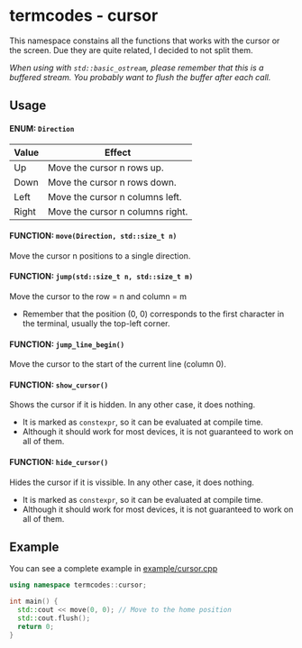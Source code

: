 # termcodes - cursor
This namespace constains all the functions that works with the cursor or the screen. Due they are quite related, I decided to not split them.

*When using with `std::basic_ostream`, please remember
that this is a buffered stream. You probably want to
flush the buffer after each call.*

## Usage
#### ENUM: `Direction`
|Value|Effect|
|---|---|
|Up|Move the cursor n rows up.|
|Down|Move the cursor n rows down.|
|Left|Move the cursor n columns left.|
|Right|Move the cursor n columns right.|

#### FUNCTION: `move(Direction, std::size_t n)`
Move the cursor n positions to a single direction.

#### FUNCTION: `jump(std::size_t n, std::size_t m)`
Move the cursor to the row = n and column = m
- Remember that the position (0, 0) corresponds to the first character in the terminal, usually the top-left corner.

#### FUNCTION: `jump_line_begin()`
Move the cursor to the start of the current line (column 0).

#### FUNCTION: `show_cursor()`
Shows the cursor if it is hidden. In any other case, it does nothing.
- It is marked as `constexpr`, so it can be evaluated at compile time.
- Although it should work for most devices, it is not guaranteed to work on all of them.

#### FUNCTION: `hide_cursor()`
Hides the cursor if it is vissible. In any other case, it does nothing.
- It is marked as `constexpr`, so it can be evaluated at compile time.
- Although it should work for most devices, it is not guaranteed to work on all of them.

## Example
You can see a complete example in [example/cursor.cpp](../example/cursor.cpp)

```cpp
using namespace termcodes::cursor;

int main() {
  std::cout << move(0, 0); // Move to the home position
  std::cout.flush();
  return 0;
}
```
